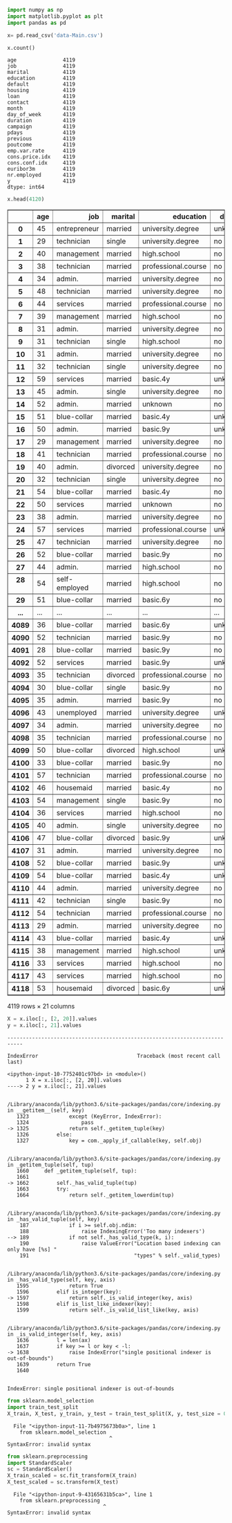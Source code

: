 

```python
import numpy as np
import matplotlib.pyplot as plt
import pandas as pd
```


```python
x= pd.read_csv('data-Main.csv')
```


```python
x.count()
```




    age               4119
    job               4119
    marital           4119
    education         4119
    default           4119
    housing           4119
    loan              4119
    contact           4119
    month             4119
    day_of_week       4119
    duration          4119
    campaign          4119
    pdays             4119
    previous          4119
    poutcome          4119
    emp.var.rate      4119
    cons.price.idx    4119
    cons.conf.idx     4119
    euribor3m         4119
    nr.employed       4119
    y                 4119
    dtype: int64




```python
x.head(4120)
```




<div>
<style>
    .dataframe thead tr:only-child th {
        text-align: right;
    }

    .dataframe thead th {
        text-align: left;
    }

    .dataframe tbody tr th {
        vertical-align: top;
    }
</style>
<table border="1" class="dataframe">
  <thead>
    <tr style="text-align: right;">
      <th></th>
      <th>age</th>
      <th>job</th>
      <th>marital</th>
      <th>education</th>
      <th>default</th>
      <th>housing</th>
      <th>loan</th>
      <th>contact</th>
      <th>month</th>
      <th>day_of_week</th>
      <th>...</th>
      <th>campaign</th>
      <th>pdays</th>
      <th>previous</th>
      <th>poutcome</th>
      <th>emp.var.rate</th>
      <th>cons.price.idx</th>
      <th>cons.conf.idx</th>
      <th>euribor3m</th>
      <th>nr.employed</th>
      <th>y</th>
    </tr>
  </thead>
  <tbody>
    <tr>
      <th>0</th>
      <td>45</td>
      <td>entrepreneur</td>
      <td>married</td>
      <td>university.degree</td>
      <td>unknown</td>
      <td>yes</td>
      <td>yes</td>
      <td>cellular</td>
      <td>aug</td>
      <td>mon</td>
      <td>...</td>
      <td>2</td>
      <td>999</td>
      <td>0</td>
      <td>nonexistent</td>
      <td>1.4</td>
      <td>93444.0</td>
      <td>-36.1</td>
      <td>4965.00</td>
      <td>5228.1</td>
      <td>no</td>
    </tr>
    <tr>
      <th>1</th>
      <td>29</td>
      <td>technician</td>
      <td>single</td>
      <td>university.degree</td>
      <td>no</td>
      <td>yes</td>
      <td>yes</td>
      <td>cellular</td>
      <td>aug</td>
      <td>wed</td>
      <td>...</td>
      <td>3</td>
      <td>999</td>
      <td>0</td>
      <td>nonexistent</td>
      <td>1.4</td>
      <td>93444.0</td>
      <td>-36.1</td>
      <td>4967.00</td>
      <td>5228.1</td>
      <td>no</td>
    </tr>
    <tr>
      <th>2</th>
      <td>40</td>
      <td>management</td>
      <td>married</td>
      <td>high.school</td>
      <td>no</td>
      <td>no</td>
      <td>yes</td>
      <td>cellular</td>
      <td>aug</td>
      <td>wed</td>
      <td>...</td>
      <td>1</td>
      <td>999</td>
      <td>0</td>
      <td>nonexistent</td>
      <td>1.4</td>
      <td>93444.0</td>
      <td>-36.1</td>
      <td>4965.00</td>
      <td>5228.1</td>
      <td>no</td>
    </tr>
    <tr>
      <th>3</th>
      <td>38</td>
      <td>technician</td>
      <td>married</td>
      <td>professional.course</td>
      <td>no</td>
      <td>yes</td>
      <td>no</td>
      <td>cellular</td>
      <td>aug</td>
      <td>mon</td>
      <td>...</td>
      <td>1</td>
      <td>999</td>
      <td>0</td>
      <td>nonexistent</td>
      <td>1.4</td>
      <td>93444.0</td>
      <td>-36.1</td>
      <td>4965.00</td>
      <td>5228.1</td>
      <td>yes</td>
    </tr>
    <tr>
      <th>4</th>
      <td>34</td>
      <td>admin.</td>
      <td>married</td>
      <td>university.degree</td>
      <td>no</td>
      <td>no</td>
      <td>no</td>
      <td>cellular</td>
      <td>aug</td>
      <td>tue</td>
      <td>...</td>
      <td>1</td>
      <td>999</td>
      <td>0</td>
      <td>nonexistent</td>
      <td>1.4</td>
      <td>93444.0</td>
      <td>-36.1</td>
      <td>4963.00</td>
      <td>5228.1</td>
      <td>no</td>
    </tr>
    <tr>
      <th>5</th>
      <td>48</td>
      <td>technician</td>
      <td>married</td>
      <td>university.degree</td>
      <td>no</td>
      <td>no</td>
      <td>no</td>
      <td>cellular</td>
      <td>aug</td>
      <td>thu</td>
      <td>...</td>
      <td>7</td>
      <td>999</td>
      <td>0</td>
      <td>nonexistent</td>
      <td>1.4</td>
      <td>93444.0</td>
      <td>-36.1</td>
      <td>4962.00</td>
      <td>5228.1</td>
      <td>no</td>
    </tr>
    <tr>
      <th>6</th>
      <td>44</td>
      <td>services</td>
      <td>married</td>
      <td>professional.course</td>
      <td>no</td>
      <td>no</td>
      <td>no</td>
      <td>cellular</td>
      <td>aug</td>
      <td>mon</td>
      <td>...</td>
      <td>2</td>
      <td>999</td>
      <td>0</td>
      <td>nonexistent</td>
      <td>1.4</td>
      <td>93444.0</td>
      <td>-36.1</td>
      <td>4.97</td>
      <td>5228.1</td>
      <td>no</td>
    </tr>
    <tr>
      <th>7</th>
      <td>39</td>
      <td>management</td>
      <td>married</td>
      <td>high.school</td>
      <td>no</td>
      <td>no</td>
      <td>no</td>
      <td>cellular</td>
      <td>aug</td>
      <td>fri</td>
      <td>...</td>
      <td>3</td>
      <td>999</td>
      <td>0</td>
      <td>nonexistent</td>
      <td>1.4</td>
      <td>93444.0</td>
      <td>-36.1</td>
      <td>4966.00</td>
      <td>5228.1</td>
      <td>no</td>
    </tr>
    <tr>
      <th>8</th>
      <td>31</td>
      <td>admin.</td>
      <td>married</td>
      <td>university.degree</td>
      <td>no</td>
      <td>yes</td>
      <td>no</td>
      <td>cellular</td>
      <td>aug</td>
      <td>thu</td>
      <td>...</td>
      <td>1</td>
      <td>999</td>
      <td>0</td>
      <td>nonexistent</td>
      <td>1.4</td>
      <td>93444.0</td>
      <td>-36.1</td>
      <td>4964.00</td>
      <td>5228.1</td>
      <td>no</td>
    </tr>
    <tr>
      <th>9</th>
      <td>31</td>
      <td>technician</td>
      <td>single</td>
      <td>high.school</td>
      <td>no</td>
      <td>yes</td>
      <td>yes</td>
      <td>cellular</td>
      <td>aug</td>
      <td>tue</td>
      <td>...</td>
      <td>1</td>
      <td>999</td>
      <td>0</td>
      <td>nonexistent</td>
      <td>1.4</td>
      <td>93444.0</td>
      <td>-36.1</td>
      <td>4966.00</td>
      <td>5228.1</td>
      <td>yes</td>
    </tr>
    <tr>
      <th>10</th>
      <td>31</td>
      <td>admin.</td>
      <td>married</td>
      <td>university.degree</td>
      <td>no</td>
      <td>yes</td>
      <td>no</td>
      <td>cellular</td>
      <td>aug</td>
      <td>thu</td>
      <td>...</td>
      <td>5</td>
      <td>999</td>
      <td>0</td>
      <td>nonexistent</td>
      <td>1.4</td>
      <td>93444.0</td>
      <td>-36.1</td>
      <td>4962.00</td>
      <td>5228.1</td>
      <td>no</td>
    </tr>
    <tr>
      <th>11</th>
      <td>32</td>
      <td>technician</td>
      <td>single</td>
      <td>university.degree</td>
      <td>no</td>
      <td>no</td>
      <td>no</td>
      <td>cellular</td>
      <td>aug</td>
      <td>tue</td>
      <td>...</td>
      <td>12</td>
      <td>999</td>
      <td>0</td>
      <td>nonexistent</td>
      <td>1.4</td>
      <td>93444.0</td>
      <td>-36.1</td>
      <td>4966.00</td>
      <td>5228.1</td>
      <td>no</td>
    </tr>
    <tr>
      <th>12</th>
      <td>59</td>
      <td>services</td>
      <td>married</td>
      <td>basic.4y</td>
      <td>unknown</td>
      <td>no</td>
      <td>no</td>
      <td>cellular</td>
      <td>aug</td>
      <td>thu</td>
      <td>...</td>
      <td>7</td>
      <td>999</td>
      <td>0</td>
      <td>nonexistent</td>
      <td>1.4</td>
      <td>93444.0</td>
      <td>-36.1</td>
      <td>4963.00</td>
      <td>5228.1</td>
      <td>no</td>
    </tr>
    <tr>
      <th>13</th>
      <td>45</td>
      <td>admin.</td>
      <td>single</td>
      <td>university.degree</td>
      <td>no</td>
      <td>no</td>
      <td>no</td>
      <td>cellular</td>
      <td>aug</td>
      <td>thu</td>
      <td>...</td>
      <td>1</td>
      <td>999</td>
      <td>0</td>
      <td>nonexistent</td>
      <td>1.4</td>
      <td>93444.0</td>
      <td>-36.1</td>
      <td>4964.00</td>
      <td>5228.1</td>
      <td>yes</td>
    </tr>
    <tr>
      <th>14</th>
      <td>52</td>
      <td>admin.</td>
      <td>married</td>
      <td>unknown</td>
      <td>no</td>
      <td>no</td>
      <td>no</td>
      <td>cellular</td>
      <td>aug</td>
      <td>tue</td>
      <td>...</td>
      <td>1</td>
      <td>999</td>
      <td>0</td>
      <td>nonexistent</td>
      <td>1.4</td>
      <td>93444.0</td>
      <td>-36.1</td>
      <td>4968.00</td>
      <td>5228.1</td>
      <td>no</td>
    </tr>
    <tr>
      <th>15</th>
      <td>51</td>
      <td>blue-collar</td>
      <td>married</td>
      <td>basic.4y</td>
      <td>unknown</td>
      <td>yes</td>
      <td>yes</td>
      <td>cellular</td>
      <td>aug</td>
      <td>thu</td>
      <td>...</td>
      <td>2</td>
      <td>999</td>
      <td>0</td>
      <td>nonexistent</td>
      <td>1.4</td>
      <td>93444.0</td>
      <td>-36.1</td>
      <td>4964.00</td>
      <td>5228.1</td>
      <td>no</td>
    </tr>
    <tr>
      <th>16</th>
      <td>50</td>
      <td>admin.</td>
      <td>married</td>
      <td>basic.9y</td>
      <td>unknown</td>
      <td>yes</td>
      <td>no</td>
      <td>cellular</td>
      <td>aug</td>
      <td>thu</td>
      <td>...</td>
      <td>3</td>
      <td>999</td>
      <td>0</td>
      <td>nonexistent</td>
      <td>1.4</td>
      <td>93444.0</td>
      <td>-36.1</td>
      <td>4963.00</td>
      <td>5228.1</td>
      <td>no</td>
    </tr>
    <tr>
      <th>17</th>
      <td>29</td>
      <td>management</td>
      <td>married</td>
      <td>university.degree</td>
      <td>no</td>
      <td>no</td>
      <td>yes</td>
      <td>cellular</td>
      <td>aug</td>
      <td>wed</td>
      <td>...</td>
      <td>2</td>
      <td>999</td>
      <td>0</td>
      <td>nonexistent</td>
      <td>1.4</td>
      <td>93444.0</td>
      <td>-36.1</td>
      <td>4967.00</td>
      <td>5228.1</td>
      <td>no</td>
    </tr>
    <tr>
      <th>18</th>
      <td>41</td>
      <td>technician</td>
      <td>married</td>
      <td>professional.course</td>
      <td>no</td>
      <td>yes</td>
      <td>no</td>
      <td>cellular</td>
      <td>aug</td>
      <td>mon</td>
      <td>...</td>
      <td>1</td>
      <td>999</td>
      <td>0</td>
      <td>nonexistent</td>
      <td>1.4</td>
      <td>93444.0</td>
      <td>-36.1</td>
      <td>4963.00</td>
      <td>5228.1</td>
      <td>no</td>
    </tr>
    <tr>
      <th>19</th>
      <td>40</td>
      <td>admin.</td>
      <td>divorced</td>
      <td>university.degree</td>
      <td>no</td>
      <td>yes</td>
      <td>no</td>
      <td>cellular</td>
      <td>aug</td>
      <td>mon</td>
      <td>...</td>
      <td>1</td>
      <td>999</td>
      <td>0</td>
      <td>nonexistent</td>
      <td>1.4</td>
      <td>93444.0</td>
      <td>-36.1</td>
      <td>4965.00</td>
      <td>5228.1</td>
      <td>no</td>
    </tr>
    <tr>
      <th>20</th>
      <td>32</td>
      <td>technician</td>
      <td>single</td>
      <td>university.degree</td>
      <td>no</td>
      <td>yes</td>
      <td>no</td>
      <td>cellular</td>
      <td>aug</td>
      <td>wed</td>
      <td>...</td>
      <td>1</td>
      <td>999</td>
      <td>0</td>
      <td>nonexistent</td>
      <td>1.4</td>
      <td>93444.0</td>
      <td>-36.1</td>
      <td>4965.00</td>
      <td>5228.1</td>
      <td>no</td>
    </tr>
    <tr>
      <th>21</th>
      <td>54</td>
      <td>blue-collar</td>
      <td>married</td>
      <td>basic.4y</td>
      <td>no</td>
      <td>yes</td>
      <td>no</td>
      <td>cellular</td>
      <td>aug</td>
      <td>tue</td>
      <td>...</td>
      <td>1</td>
      <td>999</td>
      <td>0</td>
      <td>nonexistent</td>
      <td>1.4</td>
      <td>93444.0</td>
      <td>-36.1</td>
      <td>4963.00</td>
      <td>5228.1</td>
      <td>no</td>
    </tr>
    <tr>
      <th>22</th>
      <td>50</td>
      <td>services</td>
      <td>married</td>
      <td>unknown</td>
      <td>no</td>
      <td>yes</td>
      <td>no</td>
      <td>cellular</td>
      <td>aug</td>
      <td>thu</td>
      <td>...</td>
      <td>2</td>
      <td>999</td>
      <td>0</td>
      <td>nonexistent</td>
      <td>1.4</td>
      <td>93444.0</td>
      <td>-36.1</td>
      <td>4968.00</td>
      <td>5228.1</td>
      <td>no</td>
    </tr>
    <tr>
      <th>23</th>
      <td>38</td>
      <td>admin.</td>
      <td>married</td>
      <td>university.degree</td>
      <td>no</td>
      <td>yes</td>
      <td>no</td>
      <td>cellular</td>
      <td>aug</td>
      <td>tue</td>
      <td>...</td>
      <td>6</td>
      <td>999</td>
      <td>0</td>
      <td>nonexistent</td>
      <td>1.4</td>
      <td>93444.0</td>
      <td>-36.1</td>
      <td>4965.00</td>
      <td>5228.1</td>
      <td>no</td>
    </tr>
    <tr>
      <th>24</th>
      <td>57</td>
      <td>services</td>
      <td>married</td>
      <td>professional.course</td>
      <td>unknown</td>
      <td>no</td>
      <td>no</td>
      <td>cellular</td>
      <td>aug</td>
      <td>mon</td>
      <td>...</td>
      <td>2</td>
      <td>999</td>
      <td>0</td>
      <td>nonexistent</td>
      <td>1.4</td>
      <td>93444.0</td>
      <td>-36.1</td>
      <td>4965.00</td>
      <td>5228.1</td>
      <td>no</td>
    </tr>
    <tr>
      <th>25</th>
      <td>47</td>
      <td>technician</td>
      <td>married</td>
      <td>university.degree</td>
      <td>no</td>
      <td>yes</td>
      <td>no</td>
      <td>cellular</td>
      <td>aug</td>
      <td>wed</td>
      <td>...</td>
      <td>7</td>
      <td>999</td>
      <td>0</td>
      <td>nonexistent</td>
      <td>1.4</td>
      <td>93444.0</td>
      <td>-36.1</td>
      <td>4964.00</td>
      <td>5228.1</td>
      <td>no</td>
    </tr>
    <tr>
      <th>26</th>
      <td>52</td>
      <td>blue-collar</td>
      <td>married</td>
      <td>basic.9y</td>
      <td>no</td>
      <td>no</td>
      <td>no</td>
      <td>cellular</td>
      <td>aug</td>
      <td>fri</td>
      <td>...</td>
      <td>1</td>
      <td>999</td>
      <td>0</td>
      <td>nonexistent</td>
      <td>1.4</td>
      <td>93444.0</td>
      <td>-36.1</td>
      <td>4966.00</td>
      <td>5228.1</td>
      <td>yes</td>
    </tr>
    <tr>
      <th>27</th>
      <td>44</td>
      <td>admin.</td>
      <td>married</td>
      <td>high.school</td>
      <td>no</td>
      <td>yes</td>
      <td>no</td>
      <td>cellular</td>
      <td>aug</td>
      <td>fri</td>
      <td>...</td>
      <td>1</td>
      <td>999</td>
      <td>0</td>
      <td>nonexistent</td>
      <td>1.4</td>
      <td>93444.0</td>
      <td>-36.1</td>
      <td>4964.00</td>
      <td>5228.1</td>
      <td>no</td>
    </tr>
    <tr>
      <th>28</th>
      <td>54</td>
      <td>self-employed</td>
      <td>married</td>
      <td>high.school</td>
      <td>no</td>
      <td>no</td>
      <td>no</td>
      <td>cellular</td>
      <td>aug</td>
      <td>tue</td>
      <td>...</td>
      <td>3</td>
      <td>999</td>
      <td>0</td>
      <td>nonexistent</td>
      <td>1.4</td>
      <td>93444.0</td>
      <td>-36.1</td>
      <td>4963.00</td>
      <td>5228.1</td>
      <td>no</td>
    </tr>
    <tr>
      <th>29</th>
      <td>51</td>
      <td>blue-collar</td>
      <td>married</td>
      <td>basic.6y</td>
      <td>no</td>
      <td>no</td>
      <td>no</td>
      <td>cellular</td>
      <td>aug</td>
      <td>fri</td>
      <td>...</td>
      <td>1</td>
      <td>999</td>
      <td>0</td>
      <td>nonexistent</td>
      <td>1.4</td>
      <td>93444.0</td>
      <td>-36.1</td>
      <td>4964.00</td>
      <td>5228.1</td>
      <td>no</td>
    </tr>
    <tr>
      <th>...</th>
      <td>...</td>
      <td>...</td>
      <td>...</td>
      <td>...</td>
      <td>...</td>
      <td>...</td>
      <td>...</td>
      <td>...</td>
      <td>...</td>
      <td>...</td>
      <td>...</td>
      <td>...</td>
      <td>...</td>
      <td>...</td>
      <td>...</td>
      <td>...</td>
      <td>...</td>
      <td>...</td>
      <td>...</td>
      <td>...</td>
      <td>...</td>
    </tr>
    <tr>
      <th>4089</th>
      <td>36</td>
      <td>blue-collar</td>
      <td>married</td>
      <td>basic.6y</td>
      <td>unknown</td>
      <td>no</td>
      <td>no</td>
      <td>telephone</td>
      <td>may</td>
      <td>fri</td>
      <td>...</td>
      <td>2</td>
      <td>999</td>
      <td>0</td>
      <td>nonexistent</td>
      <td>1.1</td>
      <td>93994.0</td>
      <td>-36.4</td>
      <td>4857.00</td>
      <td>5191.0</td>
      <td>no</td>
    </tr>
    <tr>
      <th>4090</th>
      <td>52</td>
      <td>technician</td>
      <td>married</td>
      <td>basic.9y</td>
      <td>no</td>
      <td>yes</td>
      <td>no</td>
      <td>telephone</td>
      <td>may</td>
      <td>thu</td>
      <td>...</td>
      <td>2</td>
      <td>999</td>
      <td>0</td>
      <td>nonexistent</td>
      <td>1.1</td>
      <td>93994.0</td>
      <td>-36.4</td>
      <td>4.86</td>
      <td>5191.0</td>
      <td>no</td>
    </tr>
    <tr>
      <th>4091</th>
      <td>28</td>
      <td>blue-collar</td>
      <td>married</td>
      <td>basic.9y</td>
      <td>no</td>
      <td>no</td>
      <td>yes</td>
      <td>telephone</td>
      <td>may</td>
      <td>fri</td>
      <td>...</td>
      <td>2</td>
      <td>999</td>
      <td>0</td>
      <td>nonexistent</td>
      <td>1.1</td>
      <td>93994.0</td>
      <td>-36.4</td>
      <td>4857.00</td>
      <td>5191.0</td>
      <td>no</td>
    </tr>
    <tr>
      <th>4092</th>
      <td>52</td>
      <td>services</td>
      <td>married</td>
      <td>basic.9y</td>
      <td>unknown</td>
      <td>no</td>
      <td>no</td>
      <td>telephone</td>
      <td>may</td>
      <td>thu</td>
      <td>...</td>
      <td>3</td>
      <td>999</td>
      <td>0</td>
      <td>nonexistent</td>
      <td>1.1</td>
      <td>93994.0</td>
      <td>-36.4</td>
      <td>4.86</td>
      <td>5191.0</td>
      <td>no</td>
    </tr>
    <tr>
      <th>4093</th>
      <td>35</td>
      <td>technician</td>
      <td>divorced</td>
      <td>professional.course</td>
      <td>no</td>
      <td>no</td>
      <td>yes</td>
      <td>telephone</td>
      <td>may</td>
      <td>fri</td>
      <td>...</td>
      <td>3</td>
      <td>999</td>
      <td>0</td>
      <td>nonexistent</td>
      <td>1.1</td>
      <td>93994.0</td>
      <td>-36.4</td>
      <td>4855.00</td>
      <td>5191.0</td>
      <td>no</td>
    </tr>
    <tr>
      <th>4094</th>
      <td>30</td>
      <td>blue-collar</td>
      <td>single</td>
      <td>basic.9y</td>
      <td>no</td>
      <td>yes</td>
      <td>yes</td>
      <td>telephone</td>
      <td>may</td>
      <td>mon</td>
      <td>...</td>
      <td>4</td>
      <td>999</td>
      <td>0</td>
      <td>nonexistent</td>
      <td>1.1</td>
      <td>93994.0</td>
      <td>-36.4</td>
      <td>4857.00</td>
      <td>5191.0</td>
      <td>no</td>
    </tr>
    <tr>
      <th>4095</th>
      <td>35</td>
      <td>admin.</td>
      <td>married</td>
      <td>basic.9y</td>
      <td>no</td>
      <td>no</td>
      <td>no</td>
      <td>telephone</td>
      <td>may</td>
      <td>tue</td>
      <td>...</td>
      <td>1</td>
      <td>999</td>
      <td>0</td>
      <td>nonexistent</td>
      <td>1.1</td>
      <td>93994.0</td>
      <td>-36.4</td>
      <td>4857.00</td>
      <td>5191.0</td>
      <td>no</td>
    </tr>
    <tr>
      <th>4096</th>
      <td>43</td>
      <td>unemployed</td>
      <td>married</td>
      <td>university.degree</td>
      <td>unknown</td>
      <td>no</td>
      <td>no</td>
      <td>telephone</td>
      <td>may</td>
      <td>thu</td>
      <td>...</td>
      <td>1</td>
      <td>999</td>
      <td>0</td>
      <td>nonexistent</td>
      <td>1.1</td>
      <td>93994.0</td>
      <td>-36.4</td>
      <td>4.86</td>
      <td>5191.0</td>
      <td>no</td>
    </tr>
    <tr>
      <th>4097</th>
      <td>34</td>
      <td>admin.</td>
      <td>married</td>
      <td>university.degree</td>
      <td>no</td>
      <td>yes</td>
      <td>no</td>
      <td>telephone</td>
      <td>may</td>
      <td>fri</td>
      <td>...</td>
      <td>1</td>
      <td>999</td>
      <td>0</td>
      <td>nonexistent</td>
      <td>1.1</td>
      <td>93994.0</td>
      <td>-36.4</td>
      <td>4859.00</td>
      <td>5191.0</td>
      <td>no</td>
    </tr>
    <tr>
      <th>4098</th>
      <td>35</td>
      <td>technician</td>
      <td>married</td>
      <td>professional.course</td>
      <td>no</td>
      <td>no</td>
      <td>no</td>
      <td>telephone</td>
      <td>may</td>
      <td>tue</td>
      <td>...</td>
      <td>3</td>
      <td>999</td>
      <td>0</td>
      <td>nonexistent</td>
      <td>1.1</td>
      <td>93994.0</td>
      <td>-36.4</td>
      <td>4856.00</td>
      <td>5191.0</td>
      <td>no</td>
    </tr>
    <tr>
      <th>4099</th>
      <td>50</td>
      <td>blue-collar</td>
      <td>divorced</td>
      <td>high.school</td>
      <td>unknown</td>
      <td>no</td>
      <td>yes</td>
      <td>telephone</td>
      <td>may</td>
      <td>mon</td>
      <td>...</td>
      <td>2</td>
      <td>999</td>
      <td>0</td>
      <td>nonexistent</td>
      <td>1.1</td>
      <td>93994.0</td>
      <td>-36.4</td>
      <td>4857.00</td>
      <td>5191.0</td>
      <td>no</td>
    </tr>
    <tr>
      <th>4100</th>
      <td>33</td>
      <td>blue-collar</td>
      <td>married</td>
      <td>basic.9y</td>
      <td>no</td>
      <td>unknown</td>
      <td>unknown</td>
      <td>telephone</td>
      <td>may</td>
      <td>wed</td>
      <td>...</td>
      <td>3</td>
      <td>999</td>
      <td>0</td>
      <td>nonexistent</td>
      <td>1.1</td>
      <td>93994.0</td>
      <td>-36.4</td>
      <td>4856.00</td>
      <td>5191.0</td>
      <td>no</td>
    </tr>
    <tr>
      <th>4101</th>
      <td>57</td>
      <td>technician</td>
      <td>married</td>
      <td>professional.course</td>
      <td>no</td>
      <td>yes</td>
      <td>no</td>
      <td>telephone</td>
      <td>may</td>
      <td>mon</td>
      <td>...</td>
      <td>2</td>
      <td>999</td>
      <td>0</td>
      <td>nonexistent</td>
      <td>1.1</td>
      <td>93994.0</td>
      <td>-36.4</td>
      <td>4858.00</td>
      <td>5191.0</td>
      <td>yes</td>
    </tr>
    <tr>
      <th>4102</th>
      <td>46</td>
      <td>housemaid</td>
      <td>married</td>
      <td>basic.4y</td>
      <td>no</td>
      <td>no</td>
      <td>no</td>
      <td>telephone</td>
      <td>may</td>
      <td>wed</td>
      <td>...</td>
      <td>1</td>
      <td>999</td>
      <td>0</td>
      <td>nonexistent</td>
      <td>1.1</td>
      <td>93994.0</td>
      <td>-36.4</td>
      <td>4858.00</td>
      <td>5191.0</td>
      <td>no</td>
    </tr>
    <tr>
      <th>4103</th>
      <td>54</td>
      <td>management</td>
      <td>single</td>
      <td>basic.9y</td>
      <td>no</td>
      <td>yes</td>
      <td>no</td>
      <td>telephone</td>
      <td>may</td>
      <td>mon</td>
      <td>...</td>
      <td>3</td>
      <td>999</td>
      <td>0</td>
      <td>nonexistent</td>
      <td>1.1</td>
      <td>93994.0</td>
      <td>-36.4</td>
      <td>4857.00</td>
      <td>5191.0</td>
      <td>no</td>
    </tr>
    <tr>
      <th>4104</th>
      <td>36</td>
      <td>services</td>
      <td>married</td>
      <td>high.school</td>
      <td>no</td>
      <td>no</td>
      <td>yes</td>
      <td>telephone</td>
      <td>may</td>
      <td>tue</td>
      <td>...</td>
      <td>2</td>
      <td>999</td>
      <td>0</td>
      <td>nonexistent</td>
      <td>1.1</td>
      <td>93994.0</td>
      <td>-36.4</td>
      <td>4857.00</td>
      <td>5191.0</td>
      <td>no</td>
    </tr>
    <tr>
      <th>4105</th>
      <td>40</td>
      <td>admin.</td>
      <td>single</td>
      <td>university.degree</td>
      <td>no</td>
      <td>yes</td>
      <td>yes</td>
      <td>telephone</td>
      <td>may</td>
      <td>mon</td>
      <td>...</td>
      <td>2</td>
      <td>999</td>
      <td>0</td>
      <td>nonexistent</td>
      <td>1.1</td>
      <td>93994.0</td>
      <td>-36.4</td>
      <td>4857.00</td>
      <td>5191.0</td>
      <td>no</td>
    </tr>
    <tr>
      <th>4106</th>
      <td>47</td>
      <td>blue-collar</td>
      <td>divorced</td>
      <td>basic.9y</td>
      <td>unknown</td>
      <td>yes</td>
      <td>no</td>
      <td>telephone</td>
      <td>may</td>
      <td>wed</td>
      <td>...</td>
      <td>2</td>
      <td>999</td>
      <td>0</td>
      <td>nonexistent</td>
      <td>1.1</td>
      <td>93994.0</td>
      <td>-36.4</td>
      <td>4857.00</td>
      <td>5191.0</td>
      <td>no</td>
    </tr>
    <tr>
      <th>4107</th>
      <td>31</td>
      <td>admin.</td>
      <td>married</td>
      <td>university.degree</td>
      <td>no</td>
      <td>yes</td>
      <td>no</td>
      <td>telephone</td>
      <td>may</td>
      <td>thu</td>
      <td>...</td>
      <td>2</td>
      <td>999</td>
      <td>0</td>
      <td>nonexistent</td>
      <td>1.1</td>
      <td>93994.0</td>
      <td>-36.4</td>
      <td>4.86</td>
      <td>5191.0</td>
      <td>no</td>
    </tr>
    <tr>
      <th>4108</th>
      <td>52</td>
      <td>blue-collar</td>
      <td>married</td>
      <td>basic.9y</td>
      <td>unknown</td>
      <td>yes</td>
      <td>no</td>
      <td>telephone</td>
      <td>may</td>
      <td>fri</td>
      <td>...</td>
      <td>3</td>
      <td>999</td>
      <td>0</td>
      <td>nonexistent</td>
      <td>1.1</td>
      <td>93994.0</td>
      <td>-36.4</td>
      <td>4855.00</td>
      <td>5191.0</td>
      <td>no</td>
    </tr>
    <tr>
      <th>4109</th>
      <td>54</td>
      <td>blue-collar</td>
      <td>married</td>
      <td>basic.4y</td>
      <td>unknown</td>
      <td>yes</td>
      <td>yes</td>
      <td>telephone</td>
      <td>may</td>
      <td>mon</td>
      <td>...</td>
      <td>1</td>
      <td>999</td>
      <td>0</td>
      <td>nonexistent</td>
      <td>1.1</td>
      <td>93994.0</td>
      <td>-36.4</td>
      <td>4858.00</td>
      <td>5191.0</td>
      <td>no</td>
    </tr>
    <tr>
      <th>4110</th>
      <td>44</td>
      <td>admin.</td>
      <td>married</td>
      <td>university.degree</td>
      <td>no</td>
      <td>yes</td>
      <td>no</td>
      <td>telephone</td>
      <td>may</td>
      <td>thu</td>
      <td>...</td>
      <td>2</td>
      <td>999</td>
      <td>0</td>
      <td>nonexistent</td>
      <td>1.1</td>
      <td>93994.0</td>
      <td>-36.4</td>
      <td>4.86</td>
      <td>5191.0</td>
      <td>no</td>
    </tr>
    <tr>
      <th>4111</th>
      <td>42</td>
      <td>technician</td>
      <td>single</td>
      <td>basic.9y</td>
      <td>no</td>
      <td>yes</td>
      <td>no</td>
      <td>telephone</td>
      <td>may</td>
      <td>wed</td>
      <td>...</td>
      <td>2</td>
      <td>999</td>
      <td>0</td>
      <td>nonexistent</td>
      <td>1.1</td>
      <td>93994.0</td>
      <td>-36.4</td>
      <td>4857.00</td>
      <td>5191.0</td>
      <td>no</td>
    </tr>
    <tr>
      <th>4112</th>
      <td>54</td>
      <td>technician</td>
      <td>married</td>
      <td>professional.course</td>
      <td>no</td>
      <td>yes</td>
      <td>yes</td>
      <td>telephone</td>
      <td>may</td>
      <td>mon</td>
      <td>...</td>
      <td>2</td>
      <td>999</td>
      <td>0</td>
      <td>nonexistent</td>
      <td>1.1</td>
      <td>93994.0</td>
      <td>-36.4</td>
      <td>4857.00</td>
      <td>5191.0</td>
      <td>no</td>
    </tr>
    <tr>
      <th>4113</th>
      <td>29</td>
      <td>admin.</td>
      <td>married</td>
      <td>university.degree</td>
      <td>no</td>
      <td>yes</td>
      <td>no</td>
      <td>telephone</td>
      <td>may</td>
      <td>thu</td>
      <td>...</td>
      <td>1</td>
      <td>999</td>
      <td>0</td>
      <td>nonexistent</td>
      <td>1.1</td>
      <td>93994.0</td>
      <td>-36.4</td>
      <td>4.86</td>
      <td>5191.0</td>
      <td>no</td>
    </tr>
    <tr>
      <th>4114</th>
      <td>43</td>
      <td>blue-collar</td>
      <td>married</td>
      <td>basic.4y</td>
      <td>unknown</td>
      <td>yes</td>
      <td>yes</td>
      <td>telephone</td>
      <td>may</td>
      <td>tue</td>
      <td>...</td>
      <td>2</td>
      <td>999</td>
      <td>0</td>
      <td>nonexistent</td>
      <td>1.1</td>
      <td>93994.0</td>
      <td>-36.4</td>
      <td>4857.00</td>
      <td>5191.0</td>
      <td>no</td>
    </tr>
    <tr>
      <th>4115</th>
      <td>38</td>
      <td>management</td>
      <td>married</td>
      <td>high.school</td>
      <td>unknown</td>
      <td>no</td>
      <td>no</td>
      <td>telephone</td>
      <td>may</td>
      <td>thu</td>
      <td>...</td>
      <td>2</td>
      <td>999</td>
      <td>0</td>
      <td>nonexistent</td>
      <td>1.1</td>
      <td>93994.0</td>
      <td>-36.4</td>
      <td>4.86</td>
      <td>5191.0</td>
      <td>no</td>
    </tr>
    <tr>
      <th>4116</th>
      <td>33</td>
      <td>services</td>
      <td>married</td>
      <td>high.school</td>
      <td>no</td>
      <td>no</td>
      <td>no</td>
      <td>telephone</td>
      <td>may</td>
      <td>mon</td>
      <td>...</td>
      <td>2</td>
      <td>999</td>
      <td>0</td>
      <td>nonexistent</td>
      <td>1.1</td>
      <td>93994.0</td>
      <td>-36.4</td>
      <td>4857.00</td>
      <td>5191.0</td>
      <td>no</td>
    </tr>
    <tr>
      <th>4117</th>
      <td>43</td>
      <td>services</td>
      <td>married</td>
      <td>high.school</td>
      <td>no</td>
      <td>no</td>
      <td>no</td>
      <td>telephone</td>
      <td>may</td>
      <td>mon</td>
      <td>...</td>
      <td>1</td>
      <td>999</td>
      <td>0</td>
      <td>nonexistent</td>
      <td>1.1</td>
      <td>93994.0</td>
      <td>-36.4</td>
      <td>4857.00</td>
      <td>5191.0</td>
      <td>no</td>
    </tr>
    <tr>
      <th>4118</th>
      <td>53</td>
      <td>housemaid</td>
      <td>divorced</td>
      <td>basic.6y</td>
      <td>unknown</td>
      <td>unknown</td>
      <td>unknown</td>
      <td>telephone</td>
      <td>may</td>
      <td>fri</td>
      <td>...</td>
      <td>2</td>
      <td>999</td>
      <td>0</td>
      <td>nonexistent</td>
      <td>1.1</td>
      <td>93994.0</td>
      <td>-36.4</td>
      <td>4855.00</td>
      <td>5191.0</td>
      <td>no</td>
    </tr>
  </tbody>
</table>
<p>4119 rows × 21 columns</p>
</div>




```python
X = x.iloc[:, [2, 20]].values
y = x.iloc[:, 21].values
```


    ---------------------------------------------------------------------------

    IndexError                                Traceback (most recent call last)

    <ipython-input-10-7752401c97bd> in <module>()
          1 X = x.iloc[:, [2, 20]].values
    ----> 2 y = x.iloc[:, 21].values
    

    /Library/anaconda/lib/python3.6/site-packages/pandas/core/indexing.py in __getitem__(self, key)
       1323             except (KeyError, IndexError):
       1324                 pass
    -> 1325             return self._getitem_tuple(key)
       1326         else:
       1327             key = com._apply_if_callable(key, self.obj)


    /Library/anaconda/lib/python3.6/site-packages/pandas/core/indexing.py in _getitem_tuple(self, tup)
       1660     def _getitem_tuple(self, tup):
       1661 
    -> 1662         self._has_valid_tuple(tup)
       1663         try:
       1664             return self._getitem_lowerdim(tup)


    /Library/anaconda/lib/python3.6/site-packages/pandas/core/indexing.py in _has_valid_tuple(self, key)
        187             if i >= self.obj.ndim:
        188                 raise IndexingError('Too many indexers')
    --> 189             if not self._has_valid_type(k, i):
        190                 raise ValueError("Location based indexing can only have [%s] "
        191                                  "types" % self._valid_types)


    /Library/anaconda/lib/python3.6/site-packages/pandas/core/indexing.py in _has_valid_type(self, key, axis)
       1595             return True
       1596         elif is_integer(key):
    -> 1597             return self._is_valid_integer(key, axis)
       1598         elif is_list_like_indexer(key):
       1599             return self._is_valid_list_like(key, axis)


    /Library/anaconda/lib/python3.6/site-packages/pandas/core/indexing.py in _is_valid_integer(self, key, axis)
       1636         l = len(ax)
       1637         if key >= l or key < -l:
    -> 1638             raise IndexError("single positional indexer is out-of-bounds")
       1639         return True
       1640 


    IndexError: single positional indexer is out-of-bounds



```python
from sklearn.model_selection 
import train_test_split
X_train, X_test, y_train, y_test = train_test_split(X, y, test_size = 0.2, random_state = 0)
```


      File "<ipython-input-11-7b4975673b0a>", line 1
        from sklearn.model_selection
                                     ^
    SyntaxError: invalid syntax




```python
from sklearn.preprocessing 
import StandardScaler
sc = StandardScaler()
X_train_scaled = sc.fit_transform(X_train)
X_test_scaled = sc.transform(X_test)
```


      File "<ipython-input-9-43165631b5ca>", line 1
        from sklearn.preprocessing
                                   ^
    SyntaxError: invalid syntax




```python

```
